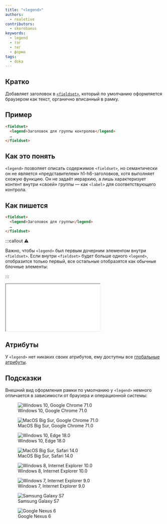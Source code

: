 ```yaml
---
title: "<legend>"
authors:
  - realetive
contributors:
  - skorobaeus
keywords:
  - legend
  - тэг
  - тег
  - форма
tags:
  - doka
---
```


## Кратко

Добавляет заголовок в [`<fieldset>`](/html/fieldset), который по умолчанию оформляется браузером как текст, органично вписанный в рамку.

## Пример

```html
<fieldset>
  <legend>Заголовок для группы контролов</legend>
  …
</fieldset>
```

## Как это понять

`<legend>` позволяет описать содержимое `<fieldset>`, но семантически он не является «представителем» h1-h6-заголовков, хотя выполняет схожую функцию. Он не задаёт иерархию, а лишь характеризует контент внутри «своей» группы — как `<label>` для соответствующего контрола.

## Как пишется

```html
<fieldset>
  <legend>Заголовок для группы</legend>
  …
</fieldset>
```

:::callout ⚠️

Важно, чтобы `<legend>` был первым дочерним элементом внутри `<fieldset>`. Если внутри `<fieldset>` будет больше одного `<legend>`, отобразится только первый, все остальные отобразятся как обычные блочные элементы:

:::

<iframe title="" src="demos/Realetive-JjbRaPM/index.html"></iframe>

## Атрибуты

У `<legend>` нет никаких своих атрибутов, ему доступны все [глобальные атрибуты](/html/global-attrs).

## Подсказки

Внешний вид оформления рамки по умолчанию у `<legend>` немного отличается в зависимости от браузера и операционной системы:

<section class="section section_column_2">
  <figure class="section__item">
    <img src="images/win-10-chrome-71.png" alt="Windows 10, Google Chrome 71.0">
    <figcaption>Windows 10, Google Chrome 71.0</figcaption>
  </figure>
  <figure class="section__item">
    <img src="images/mac-chrome-71.png" alt="MacOS Big Sur, Google Chrome 71.0">
    <figcaption>MacOS Big Sur, Google Chrome 71.0</figcaption>
  </figure>
  <figure class="section__item">
    <img src="images/win-10-edge-18.png" alt="Windows 10, Edge 18.0">
    <figcaption>Windows 10, Edge 18.0</figcaption>
  </figure>
  <figure class="section__item">
    <img src="images/mac-safari-14.jpg" alt="MacOS Big Sur, Safari 14.0">
    <figcaption>MacOS Big Sur, Safari 14.0</figcaption>
  </figure>
  <figure class="section__item">
    <img src="images/win-8-ie10.png" alt="Windows 8, Internet Explorer 10.0">
    <figcaption>Windows 8, Internet Explorer 10.0</figcaption>
  </figure>
  <figure class="section__item">
    <img src="images/win-7-ie9.png" alt="Windows 7, Internet Explorer 9.0">
    <figcaption>Windows 7, Internet Explorer 9.0</figcaption>
  </figure>
  <figure class="section__item">
    <img src="images/samsung-galaxy.png" alt="Samsung Galaxy S7">
    <figcaption>Samsung Galaxy S7</figcaption>
  </figure>
  <figure class="section__item">
    <img src="images/google-nexus.png" alt="Google Nexus 6">
    <figcaption>Google Nexus 6</figcaption>
  </figure>
</section>
